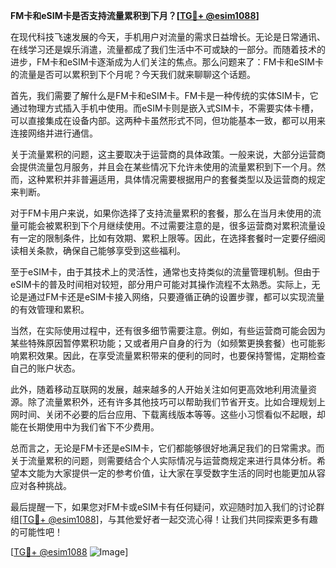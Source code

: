 **FM卡和eSIM卡是否支持流量累积到下月？[[TG💪+ @esim1088](https://t.me/s/esim1088)]**

在现代科技飞速发展的今天，手机用户对流量的需求日益增长。无论是日常通讯、在线学习还是娱乐消遣，流量都成了我们生活中不可或缺的一部分。而随着技术的进步，FM卡和eSIM卡逐渐成为人们关注的焦点。那么问题来了：FM卡和eSIM卡的流量是否可以累积到下个月呢？今天我们就来聊聊这个话题。

首先，我们需要了解什么是FM卡和eSIM卡。FM卡是一种传统的实体SIM卡，它通过物理方式插入手机中使用。而eSIM卡则是嵌入式SIM卡，不需要实体卡槽，可以直接集成在设备内部。这两种卡虽然形式不同，但功能基本一致，都可以用来连接网络并进行通信。

关于流量累积的问题，这主要取决于运营商的具体政策。一般来说，大部分运营商会提供流量包月服务，并且会在某些情况下允许未使用的流量累积到下一个月。然而，这种累积并非普遍适用，具体情况需要根据用户的套餐类型以及运营商的规定来判断。

对于FM卡用户来说，如果你选择了支持流量累积的套餐，那么在当月未使用的流量可能会被累积到下个月继续使用。不过需要注意的是，很多运营商对累积流量设有一定的限制条件，比如有效期、累积上限等。因此，在选择套餐时一定要仔细阅读相关条款，确保自己能够享受到这些福利。

至于eSIM卡，由于其技术上的灵活性，通常也支持类似的流量管理机制。但由于eSIM卡的普及时间相对较短，部分用户可能对其操作流程不太熟悉。实际上，无论是通过FM卡还是eSIM卡接入网络，只要遵循正确的设置步骤，都可以实现流量的有效管理和累积。

当然，在实际使用过程中，还有很多细节需要注意。例如，有些运营商可能会因为某些特殊原因暂停累积功能；又或者用户自身的行为（如频繁更换套餐）也可能影响累积效果。因此，在享受流量累积带来的便利的同时，也要保持警惕，定期检查自己的账户状态。

此外，随着移动互联网的发展，越来越多的人开始关注如何更高效地利用流量资源。除了流量累积外，还有许多其他技巧可以帮助我们节省开支。比如合理规划上网时间、关闭不必要的后台应用、下载离线版本等等。这些小习惯看似不起眼，却能在长期使用中为我们省下不少费用。

总而言之，无论是FM卡还是eSIM卡，它们都能够很好地满足我们的日常需求。而关于流量累积的问题，则需要结合个人实际情况与运营商规定来进行具体分析。希望本文能为大家提供一定的参考价值，让大家在享受数字生活的同时也能更加从容应对各种挑战。

最后提醒一下，如果您对FM卡或eSIM卡有任何疑问，欢迎随时加入我们的讨论群组[[TG💪+ @esim1088](https://t.me/s/esim1088)]，与其他爱好者一起交流心得！让我们共同探索更多有趣的可能性吧！

[[TG💪+ @esim1088](https://t.me/s/esim1088) ![Image](https://i.postimg.cc/4NQfJmqS/Snipaste-2025-05-13-00-14-12.png)]